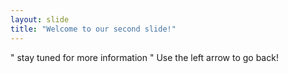 ```yaml
---
layout: slide
title: "Welcome to our second slide!"
---
```

" stay tuned for more information "
Use the left arrow to go back!

